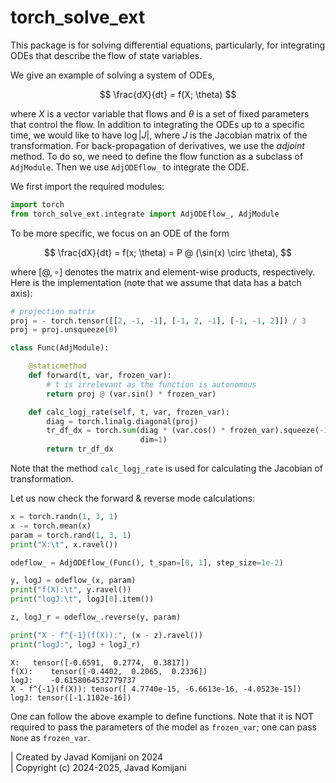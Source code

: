 # torch_solve_ext

This package is for solving differential equations, particularly, for 
integrating ODEs that describe the flow of state variables.

We give an example of solving a system of ODEs,

$$
\frac{dX}{dt} = f(X; \theta)
$$

where $X$ is a vector variable that flows and $\theta$ is a set of fixed 
parameters that control the flow. In addition to integrating the ODEs up to a 
specific time, we would like to have $\log|J|$, where $J$ is the Jacobian 
matrix of the transformation. For back-propagation of derivatives, we use the 
*adjoint* method. To do so, we need to define the flow function as a subclass 
of `AdjModule`. Then we use `AdjODEflow_` to integrate the ODE.

We first import the required modules:

```python
import torch
from torch_solve_ext.integrate import AdjODEflow_, AdjModule
```

To be more specific, we focus on an ODE of the form

$$
\frac{dX}{dt} = f(x; \theta) = P @ (\sin(x) \circ \theta),
$$

where $[@, \circ]$ denotes the matrix and element-wise products, respectively. 
Here is the implementation (note that we assume that data has a batch axis):

```python
# projection matrix
proj = - torch.tensor([[2, -1, -1], [-1, 2, -1], [-1, -1, 2]]) / 3
proj = proj.unsqueeze(0)

class Func(AdjModule):

    @staticmethod
    def forward(t, var, frozen_var):
        # t is irrelevant as the function is autonomous
        return proj @ (var.sin() * frozen_var)

    def calc_logj_rate(self, t, var, frozen_var):
        diag = torch.linalg.diagonal(proj)
        tr_df_dx = torch.sum(diag * (var.cos() * frozen_var).squeeze(-1), 
                             dim=1)
        return tr_df_dx
```

Note that the method `calc_logj_rate` is used for calculating the Jacobian of 
transformation.

Let us now check the forward & reverse mode calculations:

```python
x = torch.randn(1, 3, 1)
x -= torch.mean(x)
param = torch.rand(1, 3, 1)
print("X:\t", x.ravel())

odeflow_ = AdjODEflow_(Func(), t_span=[0, 1], step_size=1e-2)

y, logJ = odeflow_(x, param)
print("f(X):\t", y.ravel())
print("logJ:\t", logJ[0].item())

z, logJ_r = odeflow_.reverse(y, param)

print("X - f^{-1}(f(X)):", (x - z).ravel())
print("logJ:", logJ + logJ_r)
```

```
X:   tensor([-0.6591,  0.2774,  0.3817])
f(X):    tensor([-0.4402,  0.2065,  0.2336])
logJ:    -0.6158064532779737
X - f^{-1}(f(X)): tensor([ 4.7740e-15, -6.6613e-16, -4.0523e-15])
logJ: tensor([-1.1102e-16])
```

One can follow the above example to define functions. Note that it is NOT 
required to pass the parameters of the model as `frozen_var`; one can pass 
`None` as `frozen_var`.


| Created by Javad Komijani on 2024 \
| Copyright (c) 2024-2025, Javad Komijani
